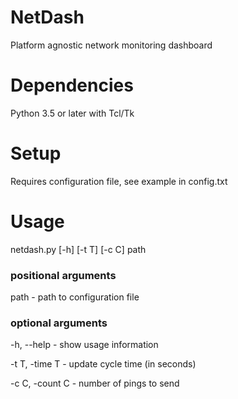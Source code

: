 # NetDash
Platform agnostic network monitoring dashboard

# Dependencies
Python 3.5 or later with Tcl/Tk

# Setup
Requires configuration file, see example in config.txt

# Usage
 netdash.py [-h] [-t T] [-c C] path

### positional arguments
path - path to configuration file

### optional arguments
-h, --help - show usage information
  
-t T, -time T - update cycle time (in seconds)
  
-c C, -count C - number of pings to send
